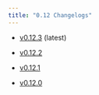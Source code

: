 ```yaml
---
title: "0.12 Changelogs"
---
```



* [v0.12.3](changelogs/v0.12.3.md) (latest)

* [v0.12.2](changelogs/v0.12.2.md) 

* [v0.12.1](changelogs/v0.12.1.md) 

* [v0.12.0](changelogs/v0.12.0.md) 

